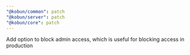 ```yaml
---
"@kobun/common": patch
"@kobun/server": patch
"@kobun/core": patch
---
```


Add option to block admin access, which is useful for blocking access in production
